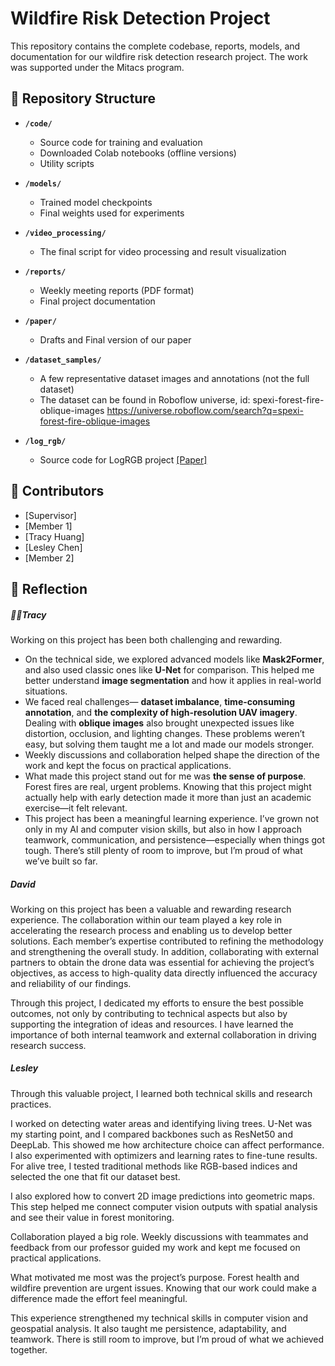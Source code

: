 # Wildfire Risk Detection Project 

This repository contains the complete codebase, reports, models, and documentation for our wildfire risk detection research project. The work was supported under the Mitacs program.  

## 📂 Repository Structure  

- **`/code/`**  
  - Source code for training and evaluation  
  - Downloaded Colab notebooks (offline versions)  
  - Utility scripts  

- **`/models/`**  
  - Trained model checkpoints  
  - Final weights used for experiments  

- **`/video_processing/`**  
  - The final script for video processing and result visualization 

- **`/reports/`**  
  - Weekly meeting reports (PDF format)  
  - Final project documentation  

- **`/paper/`**  
  - Drafts and Final version of our paper  

- **`/dataset_samples/`**  
  - A few representative dataset images and annotations (not the full dataset)  
  - The dataset can be found in Roboflow universe, id: spexi-forest-fire-oblique-images
    https://universe.roboflow.com/search?q=spexi-forest-fire-oblique-images

- **`/log_rgb/`**  
  - Source code for LogRGB project [[Paper]](https://www.mdpi.com/2072-4292/17/9/1503)

## 👥 Contributors  

- [Supervisor] 
- [Member 1]  
- [Tracy Huang]  
- [Lesley Chen]  
- [Member 2]  
 
 
 ## 🙌 Reflection  

##### 👩‍💻Tracy
Working on this project has been both challenging and rewarding.  

- On the technical side, we explored advanced models like **Mask2Former**, and also used classic ones like **U-Net** for comparison.  This helped me better understand **image segmentation** and how it applies in real-world situations.
- We faced real challenges— **dataset imbalance**, **time-consuming annotation**, and **the complexity of high-resolution UAV imagery**. Dealing with **oblique images** also brought unexpected issues like distortion, occlusion, and lighting changes. These problems weren’t easy, but solving them taught me a lot and made our models stronger.
- Weekly discussions and collaboration helped shape the direction of the work and kept the focus on practical applications. 
- What made this project stand out for me was **the sense of purpose**. Forest fires are real, urgent problems. Knowing that this project might actually help with early detection made it more than just an academic exercise—it felt relevant. 
- This project has been a meaningful learning experience. I’ve grown not only in my AI and computer vision skills, but also in how I approach teamwork, communication, and persistence—especially when things got tough. There’s still plenty of room to improve, but I’m proud of what we’ve built so far.

##### David

Working on this project has been a valuable and rewarding research experience. The collaboration within our team played a key role in accelerating the research process and enabling us to develop better solutions. Each member’s expertise contributed to refining the methodology and strengthening the overall study. In addition, collaborating with external partners to obtain the drone data was essential for achieving the project’s objectives, as access to high-quality data directly influenced the accuracy and reliability of our findings.  

Through this project, I dedicated my efforts to ensure the best possible outcomes, not only by contributing to technical aspects but also by supporting the integration of ideas and resources. I have learned the importance of both internal teamwork and external collaboration in driving research success.  

##### Lesley
Through this valuable project, I learned both technical skills and research practices.

I worked on detecting water areas and identifying living trees. U-Net was my starting point, and I compared backbones such as ResNet50 and DeepLab. This showed me how architecture choice can affect performance. I also experimented with optimizers and learning rates to fine-tune results. For alive tree, I tested traditional methods like RGB-based indices and selected the one that fit our dataset best.

I also explored how to convert 2D image predictions into geometric maps. This step helped me connect computer vision outputs with spatial analysis and see their value in forest monitoring.

Collaboration played a big role. Weekly discussions with teammates and feedback from our professor guided my work and kept me focused on practical applications.

What motivated me most was the project’s purpose. Forest health and wildfire prevention are urgent issues. Knowing that our work could make a difference made the effort feel meaningful.

This experience strengthened my technical skills in computer vision and geospatial analysis. It also taught me persistence, adaptability, and teamwork. There is still room to improve, but I’m proud of what we achieved together.